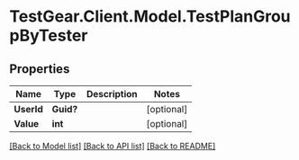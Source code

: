 # TestGear.Client.Model.TestPlanGroupByTester

## Properties

Name | Type | Description | Notes
------------ | ------------- | ------------- | -------------
**UserId** | **Guid?** |  | [optional] 
**Value** | **int** |  | [optional] 

[[Back to Model list]](../README.md#documentation-for-models) [[Back to API list]](../README.md#documentation-for-api-endpoints) [[Back to README]](../README.md)

